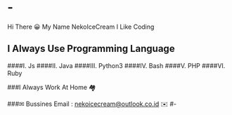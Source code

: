 # -
Hi There 😀
My Name NekoIceCream
I Like Coding

## I Always Use Programming Language

####I.    Js
####II.   Java
####III.  Python3
####IV.   Bash
####V.    PHP
####VI.   Ruby

###I Always Work At Home 🏘️

###✉ Bussines Email : nekoicecream@outlook.co.id ✉️
#-
